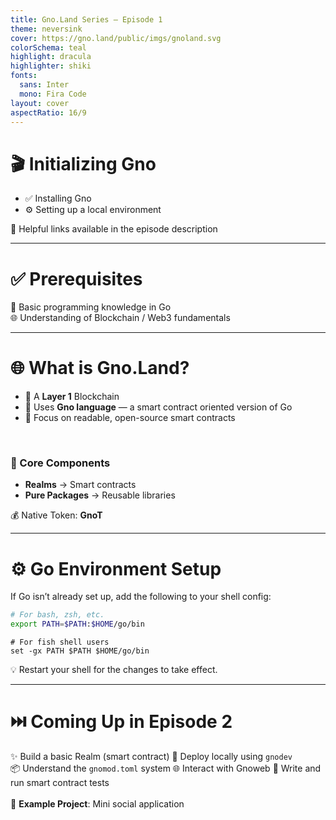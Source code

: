 ```yaml
---
title: Gno.Land Series — Episode 1  
theme: neversink
cover: https://gno.land/public/imgs/gnoland.svg  
colorSchema: teal  
highlight: dracula  
highlighter: shiki  
fonts:
  sans: Inter  
  mono: Fira Code  
layout: cover  
aspectRatio: 16/9
---
```


# 🎬 <span class="text-teal-500">Initializing Gno</span>

* ✅ Installing Gno
* ⚙️ Setting up a local environment

<div class="text-sm op75 mt-2">📎 Helpful links available in the episode description</div>

<!--
Hello everyone, welcome to the Gnoland tutorial series.
We will cover up every aspect of Gno in short efficient video.
They are meant to treat a subject independantly using visual and working example. They should be watched along the documentation and your own exercises.

As for myself, my name is David and I'm a Devrel in Samourai Coop. My job is basically to help you in your journey, so for any questions I'm available in the official Gnoland server.
If you feel I didn't cover an important subject, you can tag me on discord and I will do my best to recommend, or make a video to suit your needs!

As of today, we will cover the installation of Gno and go through your first Gno project.
-->
---

# ✅ <span class="text-blue-500">Prerequisites</span>

<div class="grid  gap-6 mt-6">

<div class="bg-blue-50 p-6 rounded-xl border-l-4 border-blue-400 shadow-sm">
🧠 Basic programming knowledge in Go
</div>

<div class="bg-indigo-50 p-6 rounded-xl border-l-4 border-indigo-400 shadow-sm">
🌐 Understanding of Blockchain / Web3 fundamentals  
</div>

</div>

<!--
Gno is based on the syntax of Go, which is known to be easy to learn with a simple syntax.

To go through Gnoland, you will need basic programming knowledge of Go.
Good understanding of Blockchain / web3 concept.
- Blockchain 
- Wallet
...
-->
---

# 🌐 What is <span class="text-green-500">Gno.Land?</span>

* 🔗 A **Layer 1** Blockchain
* 📝 Uses **Gno language** — a smart contract oriented version of Go
* 🧠 Focus on readable, open-source smart contracts

<br/>

### 🧱 Core Components

* **Realms** → Smart contracts
* **Pure Packages** → Reusable libraries

<div class="mt-6 p-4 bg-green-50 border-l-4 border-green-400 rounded shadow">
💰 Native Token: <strong>GnoT</strong>
</div>

<!--
Gnoland is a layer 1 blockchain. 
Not relying underlying chain as it is done in layer 2 
It has its own node and validators to confirm transaction

Uses gno language

To compare it with solidity
Natively, Every code you deploy will have its visual interface, and available source code since it is interpreted.
Which enforce a more readable environment, ...
-->
---

# ⚙️ <span class="text-purple-500">Go Environment Setup</span>

If Go isn’t already set up, add the following to your shell config:

```bash
# For bash, zsh, etc.
export PATH=$PATH:$HOME/go/bin
```

```fish
# For fish shell users
set -gx PATH $PATH $HOME/go/bin
```

<div class="mt-4 p-4 bg-purple-50 border-l-4 border-purple-400 rounded shadow">
💡 Restart your shell for the changes to take effect.
</div>

---

# ⏭️ <span class="text-amber-500">Coming Up in Episode 2</span>

<div class="grid grid-cols-2 gap-6 mt-6 text-sm">

<div class="bg-amber-50 p-4 rounded-xl border-l-4 border-amber-400 shadow-sm">
✨ Build a basic Realm (smart contract)  
🚀 Deploy locally using <code>gnodev</code>  
</div>

<div class="bg-yellow-50 p-4 rounded-xl border-l-4 border-yellow-400 shadow-sm">
📦 Understand the <code>gnomod.toml</code> system  
🌐 Interact with Gnoweb  
🧪 Write and run smart contract tests  
</div>

</div>

<br/>

<div class="text-center mt-4 text-sm op75">
📌 <strong>Example Project</strong>: Mini social application
</div>

<!--
Next steps:
- Show environment variable + addition in fish/bash
- Present:
  - gnomod.toml
  - 0_counter.gno
- Gnokey
- Gnoweb
- First transaction
-->
